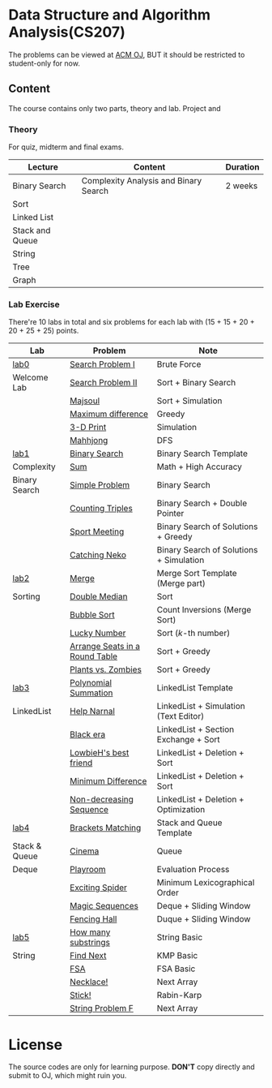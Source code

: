 # Data Structure and Algorithm Analysis(CS207)

The problems can be viewed at [ACM OJ](https://acm.sustech.edu.cn/onlinejudge/), BUT it should be restricted to student-only for now.

## Content

The course contains only two parts, theory and lab. Project and 

### Theory

For quiz, midterm and final exams.

| Lecture         | Content                               | Duration |
| --------------- | ------------------------------------- | -------- |
| Binary Search   | Complexity Analysis and Binary Search | 2 weeks  |
| Sort            |                                       |          |
| Linked List     |                                       |          |
| Stack and Queue |                                       |          |
| String          |                                       |          |
| Tree            |                                       |          |
| Graph           |                                       |          |

### Lab Exercise

There're 10 labs in total and six problems for each lab with (15 + 15 + 20 + 20 + 25 + 25) points.

| Lab           | Problem                                             | Note                                    |
| ------------- | --------------------------------------------------- | --------------------------------------- |
| [lab0](lab0/) | [Search Problem I](lab0/ProblemA.cpp)               | Brute Force                             |
| Welcome Lab   | [Search Problem II](lab0/ProblemB.cpp)              | Sort + Binary Search                    |
|               | [Majsoul](lab0/ProblemC.java)                       | Sort + Simulation                       |
|               | [Maximum difference](lab0/ProblemD.cpp)             | Greedy                                  |
|               | [3-D Print](lab0/ProblemE.cpp)                      | Simulation                              |
|               | [Mahhjong](lab0/ProblemF.cpp)                       | DFS                                     |
| [lab1](lab1/) | [Binary Search](lab1/ProblemA.cpp)                  | Binary Search Template                  |
| Complexity    | [Sum](lab1/ProblemB.java)                           | Math + High Accuracy                    |
| Binary Search | [Simple Problem](lab1/ProblemC.cpp)                 | Binary Search                           |
|               | [Counting Triples](lab1/ProblemD.cpp)               | Binary Search + Double Pointer          |
|               | [Sport Meeting](lab1/ProblemE.cpp)                  | Binary Search of Solutions + Greedy     |
|               | [Catching Neko](lab1/ProblemF.cpp)                  | Binary Search of Solutions + Simulation |
| [lab2](lab2/) | [Merge](lab2/ProblemA.cpp)                          | Merge Sort Template (Merge part)        |
| Sorting       | [Double Median](lab2/ProblemB.cpp)                  | Sort                                    |
|               | [Bubble Sort](lab2/ProblemC.cpp)                    | Count Inversions (Merge Sort)           |
|               | [Lucky Number](lab2/ProblemD.cpp)                   | Sort ($k$-th number)                    |
|               | [Arrange Seats in a Round Table](lab2/ProblemE.cpp) | Sort + Greedy                           |
|               | [Plants vs. Zombies](lab2/ProblemF.cpp)             | Sort + Greedy                           |
| [lab3](lab3/) | [Polynomial Summation](lab3/ProblemA.cpp)           | LinkedList Template                     |
| LinkedList    | [Help Narnal](lab3/ProblemB.cpp)                    | LinkedList + Simulation (Text Editor)   |
|               | [Black era](lab3/ProblemC.cpp)                      | LinkedList + Section Exchange + Sort    |
|               | [LowbieH's best friend](lab3/ProblemD.cpp)          | LinkedList + Deletion + Sort            |
|               | [Minimum Difference](lab3/ProblemE.cpp)             | LinkedList + Deletion + Sort            |
|               | [Non-decreasing Sequence](lab3/ProblemF.cpp)        | LinkedList + Deletion + Optimization    |
| [lab4](lab4/) | [Brackets Matching](lab4/ProblemA.cpp)              | Stack and Queue Template                |
| Stack & Queue | [Cinema](lab4/ProblemB.cpp)                         | Queue                                   |
| Deque         | [Playroom](lab4/ProblemC.cpp)                       | Evaluation Process                      |
|               | [Exciting Spider](lab4/ProblemD.cpp)                | Minimum Lexicographical Order           |
|               | [Magic Sequences](lab4/ProblemE.cpp)                | Deque + Sliding Window                  |
|               | [Fencing Hall](lab4/ProblemF.cpp)                   | Duque + Sliding Window                  |
| [lab5](lab5/) | [How many substrings](lab5/ProblemA.cpp)            | String Basic                            |
| String        | [Find Next](lab5/ProblemB.cpp)                      | KMP Basic                               |
|               | [FSA](lab5/ProblemC.cpp)                            | FSA Basic                               |
|               | [Necklace!](lab5/ProblemD.cpp)                      | Next Array                              |
|               | [Stick!](lab5/ProblemE.cpp)                         | Rabin-Karp                              |
|               | [String Problem F](lab4/ProblemF.cpp)               | Next Array                              |

# License

The source codes are only for learning purpose. **DON'T** copy directly and submit to OJ, which might ruin you.
